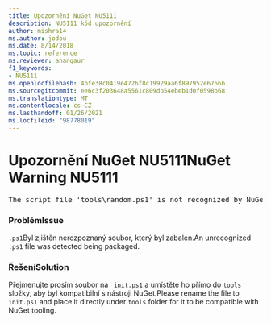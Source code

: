 ```yaml
---
title: Upozornění NuGet NU5111
description: NU5111 kód upozornění
author: mishra14
ms.author: jodou
ms.date: 8/14/2018
ms.topic: reference
ms.reviewer: anangaur
f1_keywords:
- NU5111
ms.openlocfilehash: 4bfe38c0419e4726f8c19929aa6f897952e6766b
ms.sourcegitcommit: ee6c3f203648a5561c809db54ebeb1d0f0598b68
ms.translationtype: MT
ms.contentlocale: cs-CZ
ms.lasthandoff: 01/26/2021
ms.locfileid: "98778019"
---
```

# <a name="nuget-warning-nu5111"></a><span data-ttu-id="4ad60-103">Upozornění NuGet NU5111</span><span class="sxs-lookup"><span data-stu-id="4ad60-103">NuGet Warning NU5111</span></span>
<pre>The script file 'tools\random.ps1' is not recognized by NuGet and hence will not be executed during installation of this package. Rename it to install.ps1, uninstall.ps1 or init.ps1 and place it directly under 'tools'.</pre>

### <a name="issue"></a><span data-ttu-id="4ad60-104">Problém</span><span class="sxs-lookup"><span data-stu-id="4ad60-104">Issue</span></span>

<span data-ttu-id="4ad60-105">`.ps1`Byl zjištěn nerozpoznaný soubor, který byl zabalen.</span><span class="sxs-lookup"><span data-stu-id="4ad60-105">An unrecognized `.ps1` file was detected being packaged.</span></span>


### <a name="solution"></a><span data-ttu-id="4ad60-106">Řešení</span><span class="sxs-lookup"><span data-stu-id="4ad60-106">Solution</span></span>

<span data-ttu-id="4ad60-107">Přejmenujte prosím soubor na ` init.ps1` a umístěte ho přímo do `tools` složky, aby byl kompatibilní s nástroji NuGet.</span><span class="sxs-lookup"><span data-stu-id="4ad60-107">Please rename the file to ` init.ps1` and place it directly under `tools` folder for it to be compatible with NuGet tooling.</span></span>

